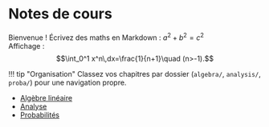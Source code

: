 # Notes de cours

Bienvenue ! Écrivez des maths en Markdown : $a^2+b^2=c^2$  
Affichage :
$$\int_0^1 x^n\,dx=\frac{1}{n+1}\quad (n>-1).$$

!!! tip "Organisation"
    Classez vos chapitres par dossier (`algebra/`, `analysis/`, `proba/`) pour
    une navigation propre.

- [Algèbre linéaire](algebre/bases.md)
- [Analyse](analyse/suites.md)
- [Probabilités](proba/lois.md)

